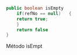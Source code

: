 ```java

public boolean isEmpty
	if(refNo == null)	{	
    return true;				
	}
    return false
}
```

Método isEmpt